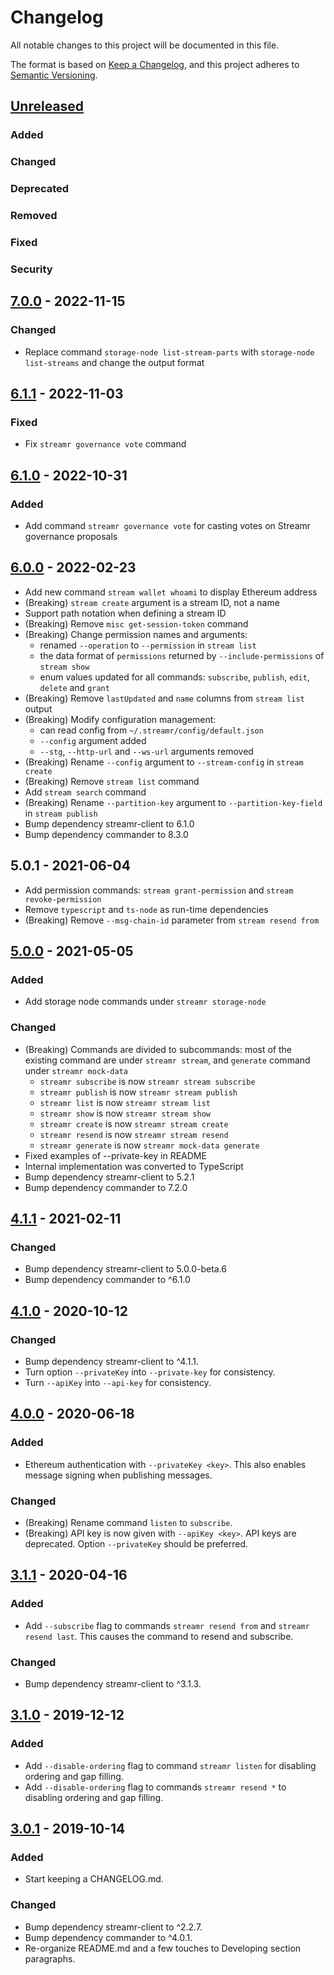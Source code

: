 # Changelog
All notable changes to this project will be documented in this file.

The format is based on [Keep a Changelog](https://keepachangelog.com/en/1.0.0/),
and this project adheres to [Semantic Versioning](https://semver.org/spec/v2.0.0.html).


## [Unreleased]

### Added

### Changed

### Deprecated

### Removed

### Fixed

### Security


## [7.0.0] - 2022-11-15

### Changed

- Replace command `storage-node list-stream-parts` with `storage-node list-streams` and change the output format


## [6.1.1] - 2022-11-03

### Fixed

- Fix `streamr governance vote` command


## [6.1.0] - 2022-10-31

### Added

- Add command `streamr governance vote` for casting votes on Streamr governance proposals


## [6.0.0] - 2022-02-23

- Add new command `stream wallet whoami` to display Ethereum address
- (Breaking) `stream create` argument is a stream ID, not a name
- Support path notation when defining a stream ID
- (Breaking) Remove `misc get-session-token` command
- (Breaking) Change permission names and arguments:
  - renamed `--operation` to `--permission` in `stream list`
  - the data format of `permissions` returned by `--include-permissions` of `stream show` 
  - enum values updated for all commands: `subscribe`, `publish`, `edit`, `delete` and `grant`
- (Breaking) Remove `lastUpdated` and `name` columns from `stream list` output
- (Breaking) Modify configuration management:
  - can read config from `~/.streamr/config/default.json`
  - `--config` argument added
  - `--stg`, `--http-url` and `--ws-url` arguments removed
- (Breaking) Rename `--config` argument to `--stream-config` in `stream create`
- (Breaking) Remove `stream list` command
- Add `stream search` command
- (Breaking) Rename `--partition-key` argument to `--partition-key-field` in `stream publish`
- Bump dependency streamr-client to 6.1.0
- Bump dependency commander to 8.3.0

## 5.0.1 - 2021-06-04

- Add permission commands: `stream grant-permission` and `stream revoke-permission`
- Remove `typescript` and `ts-node` as run-time dependencies
- (Breaking) Remove `--msg-chain-id` parameter from `stream resend from`


## [5.0.0] - 2021-05-05

### Added
- Add storage node commands under `streamr storage-node`

### Changed
- (Breaking) Commands are divided to subcommands: most of the existing command are under `streamr stream`, and `generate` command under `streamr mock-data`
  - `streamr subscribe` is now `streamr stream subscribe`
  - `streamr publish` is now `streamr stream publish`
  - `streamr list` is now `streamr stream list`
  - `streamr show` is now `streamr stream show`
  - `streamr create` is now `streamr stream create`
  - `streamr resend` is now `streamr stream resend`
  - `streamr generate` is now `streamr mock-data generate`
- Fixed examples of --private-key in README
- Internal implementation was converted to TypeScript
- Bump dependency streamr-client to 5.2.1
- Bump dependency commander to 7.2.0


## [4.1.1] - 2021-02-11

### Changed
- Bump dependency streamr-client to 5.0.0-beta.6
- Bump dependency commander to ^6.1.0


## [4.1.0] - 2020-10-12

### Changed
- Bump dependency streamr-client to ^4.1.1.
- Turn option `--privateKey` into `--private-key` for consistency.
- Turn `--apiKey` into `--api-key` for consistency.


## [4.0.0] - 2020-06-18

### Added

- Ethereum authentication with `--privateKey <key>`. This also enables message signing when publishing messages.

### Changed

- (Breaking) Rename command `listen` to `subscribe`.
- (Breaking) API key is now given with `--apiKey <key>`. API keys are deprecated. Option `--privateKey` should be preferred.

## [3.1.1] - 2020-04-16

### Added

- Add `--subscribe` flag to commands `streamr resend from` and `streamr resend last`. This causes the command to resend and subscribe. 

### Changed

- Bump dependency streamr-client to ^3.1.3.


## [3.1.0] - 2019-12-12

### Added

- Add `--disable-ordering` flag to command `streamr listen` for disabling
ordering and gap filling.
- Add `--disable-ordering` flag to commands `streamr resend *` to disabling
ordering and gap filling.


## [3.0.1] - 2019-10-14

### Added

- Start keeping a CHANGELOG.md.

### Changed
- Bump dependency streamr-client to ^2.2.7.
- Bump dependency commander to ^4.0.1.
- Re-organize README.md and a few touches to Developing section paragraphs.


[Unreleased]: https://github.com/streamr-dev/network/compare/cli-tools%2fv7.0.0...HEAD
[7.0.0]: https://github.com/streamr-dev/network/compare/cli-tools%2fv6.1.1...cli-tools%2fv7.0.0
[6.1.1]: https://github.com/streamr-dev/network/compare/cli-tools%2fv6.1.0...cli-tools%2fv6.1.1
[6.1.0]: https://github.com/streamr-dev/network/compare/cli-tools%2fv6.0.0...cli-tools%2fv6.1.0
[6.0.0]: https://github.com/streamr-dev/network/compare/cli-tools%2fv5.0.1...cli-tools%2fv6.0.0
[5.0.0]: https://github.com/streamr-dev/cli-tools/compare/v4.1.1...v5.0.0
[4.1.1]: https://github.com/streamr-dev/cli-tools/compare/v4.1.0...v4.1.1
[4.1.0]: https://github.com/streamr-dev/cli-tools/compare/v4.0.0...v4.1.0
[4.0.0]: https://github.com/streamr-dev/cli-tools/compare/v3.1.1...v4.0.0
[3.1.1]: https://github.com/streamr-dev/cli-tools/compare/v3.1.0...v3.1.1
[3.1.0]: https://github.com/streamr-dev/cli-tools/compare/v3.0.1...v3.1.0
[3.0.1]: https://github.com/streamr-dev/cli-tools/compare/v3.0.0...v3.0.1
